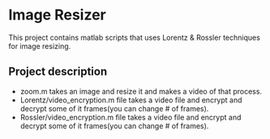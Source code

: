 
# Image Resizer
This project contains matlab scripts that uses Lorentz & Rossler techniques for image resizing.

## Project description 

- zoom.m takes an image and resize it and makes a video of that process.
- Lorentz/video_encryption.m file takes a video file and encrypt and decrypt some of it frames(you can change # of frames).
- Rossler/video_encryption.m file takes a video file and encrypt and decrypt some of it frames(you can change # of frames).
